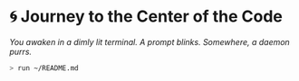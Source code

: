# 🌀 Journey to the Center of the Code

_You awaken in a dimly lit terminal. A prompt blinks. Somewhere, a daemon purrs._

```sh
> run ~/README.md
